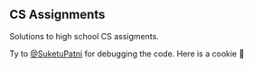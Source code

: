 ## CS Assignments

Solutions to high school CS assigments.

Ty to [@SuketuPatni](https://github.com/SuketuPatni) for debugging the code. Here is a cookie 🍪
